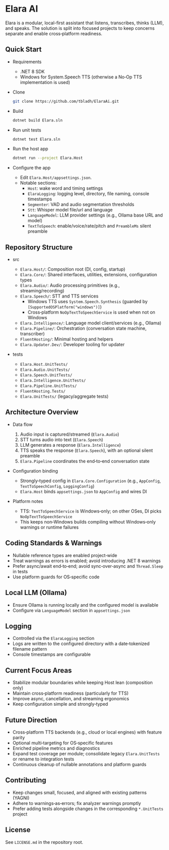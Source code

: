 # Elara AI

Elara is a modular, local-first assistant that listens, transcribes, thinks (LLM), and speaks. The solution is split into focused projects to keep concerns separate and enable cross‑platform readiness.

## Quick Start

- Requirements
  - .NET 8 SDK
  - Windows for System.Speech TTS (otherwise a No‑Op TTS implementation is used)

- Clone
  ```bash
  git clone https://github.com/tbladh/ElaraAi.git
  ```

- Build
  ```bash
  dotnet build Elara.sln
  ```

- Run unit tests
  ```bash
  dotnet test Elara.sln
  ```

- Run the host app
  ```bash
  dotnet run --project Elara.Host
  ```

- Configure the app
  - Edit `Elara.Host/appsettings.json`.
  - Notable sections:
    - `Host`: wake word and timing settings
    - `ElaraLogging`: logging level, directory, file naming, console timestamps
    - `Segmenter`: VAD and audio segmentation thresholds
    - `Stt`: Whisper model file/url and language
    - `LanguageModel`: LLM provider settings (e.g., Ollama base URL and model)
    - `TextToSpeech`: enable/voice/rate/pitch and `PreambleMs` silent preamble

## Repository Structure

- src
  - `Elara.Host/`: Composition root (DI, config, startup)
  - `Elara.Core/`: Shared interfaces, utilities, extensions, configuration types
  - `Elara.Audio/`: Audio processing primitives (e.g., streaming/recording)
  - `Elara.Speech/`: STT and TTS services
    - Windows TTS uses `System.Speech.Synthesis` (guarded by `[SupportedOSPlatform("windows")]`)
    - Cross‑platform `NoOpTextToSpeechService` is used when not on Windows
  - `Elara.Intelligence/`: Language model client/services (e.g., Ollama)
  - `Elara.Pipeline/`: Orchestration (conversation state machine, transcriber)
  - `FluentHosting/`: Minimal hosting and helpers
  - `Elara.Updater.Dev/`: Developer tooling for updater

- tests
  - `Elara.Host.UnitTests/`
  - `Elara.Audio.UnitTests/`
  - `Elara.Speech.UnitTests/`
  - `Elara.Intelligence.UnitTests/`
  - `Elara.Pipeline.UnitTests/`
  - `FluentHosting.Tests/`
  - `Elara.UnitTests/` (legacy/aggregate tests)

## Architecture Overview

- Data flow
  1. Audio input is captured/streamed (`Elara.Audio`)
  2. STT turns audio into text (`Elara.Speech`)
  3. LLM generates a response (`Elara.Intelligence`)
  4. TTS speaks the response (`Elara.Speech`), with an optional silent preamble
  5. `Elara.Pipeline` coordinates the end‑to‑end conversation state

- Configuration binding
  - Strongly‑typed config in `Elara.Core.Configuration` (e.g., `AppConfig`, `TextToSpeechConfig`, `LoggingConfig`)
  - `Elara.Host` binds `appsettings.json` to `AppConfig` and wires DI

- Platform notes
  - TTS: `TextToSpeechService` is Windows‑only; on other OSes, DI picks `NoOpTextToSpeechService`
  - This keeps non‑Windows builds compiling without Windows‑only warnings or runtime failures

## Coding Standards & Warnings

- Nullable reference types are enabled project‑wide
- Treat warnings as errors is enabled; avoid introducing .NET 8 warnings
- Prefer async/await end‑to‑end; avoid sync‑over‑async and `Thread.Sleep` in tests
- Use platform guards for OS‑specific code

## Local LLM (Ollama)

- Ensure Ollama is running locally and the configured model is available
- Configure via `LanguageModel` section in `appsettings.json`

## Logging

- Controlled via the `ElaraLogging` section
- Logs are written to the configured directory with a date‑tokenized filename pattern
- Console timestamps are configurable

## Current Focus Areas

- Stabilize modular boundaries while keeping Host lean (composition only)
- Maintain cross‑platform readiness (particularly for TTS)
- Improve async, cancellation, and streaming ergonomics
- Keep configuration simple and strongly‑typed

## Future Direction

- Cross‑platform TTS backends (e.g., cloud or local engines) with feature parity
- Optional multi‑targeting for OS‑specific features
- Enriched pipeline metrics and diagnostics
- Expand test coverage per module; consolidate legacy `Elara.UnitTests` or rename to integration tests
- Continuous cleanup of nullable annotations and platform guards

## Contributing

- Keep changes small, focused, and aligned with existing patterns (YAGNI)
- Adhere to warnings‑as‑errors; fix analyzer warnings promptly
- Prefer adding tests alongside changes in the corresponding `*.UnitTests` project

## License

See `LICENSE.md` in the repository root.
